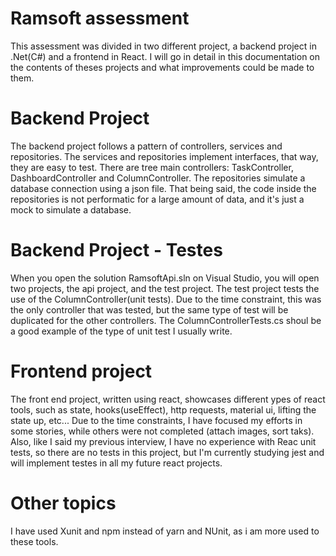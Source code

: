 
# Ramsoft assessment

This assessment was divided in two different project, a backend project in .Net(C#) and a frontend in React. I will go in detail in this documentation on the contents of theses projects and what improvements could be made to them.

# Backend Project

The backend project follows a pattern of controllers, services and repositories. The services and repositories implement interfaces, that way, they are easy to test. There are tree main controllers: TaskController, DashboardController and ColumnController. The repositories simulate a database connection using a json file. That being said, the code inside the repositories is not performatic for a large amount of data, and it's just a mock to simulate a database.

# Backend Project  - Testes

When you open the solution RamsoftApi.sln on Visual Studio, you will open two projects, the api project, and the test project. The test project tests the use of the ColumnController(unit tests). Due to the time constraint, this was the only controller that was tested, but the same type of test will be duplicated for the other controllers. The ColumnControllerTests.cs shoul be a good example of the type of unit test I usually write.

# Frontend project

The front end project, written using react, showcases different ypes of react tools, such as state, hooks(useEffect), http requests, material ui, lifting the state up, etc... Due to the time constraints, I have focused my efforts in some stories, while others were not completed (attach images, sort taks). Also, like I said my previous interview, I have no experience with Reac unit tests, so there are no tests in this project, but I'm currently studying jest and will implement testes in all my future react projects.

# Other topics

I have used Xunit and npm instead of yarn and NUnit, as i am more used to these tools.
